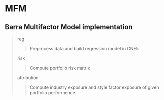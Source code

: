 # MFM  
## Barra Multifactor Model implementation  
> reg
> > Preprocess data and build regression model in CNE5  
>
> risk
> > Compute portfolio risk matrix  
>
> attribution
> > Compute industry exposure and style factor exposure of given portfolio performence.  